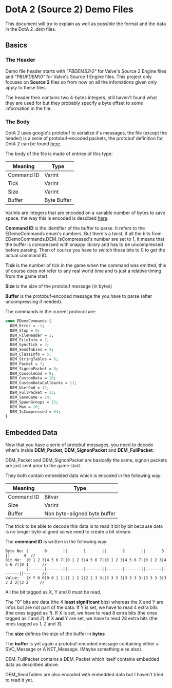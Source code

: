 # DotA 2 (Source 2) Demo Files

This document will try to explain as well as possible the format and the data in the DotA 2 *.dem* files.

## Basics

### The Header

Demo file header starts with *"PBDEMS2*\\*0"* for Valve's Source 2 Engine files and *"PBUFDEM*\\*0"* for Valve's Source 1 Engine files. This project only focuses on **Source 2** files so from now on all the infomations given only apply to these files.

The header then contains two 4-bytes integers, still haven't found what they are used for but they probably specify a byte offset to some information in the file.

### The Body

DotA 2 uses google's protobuf to serialize it's messages, the file (except the header) is a serie of protobuf-encoded packets, the protobuf definition for DotA 2 can be found [here](https://github.com/SteamRE/SteamKit/tree/master/Resources/Protobufs/dota). 

The body of the file is made of entries of this type: 

| Meaning    | Type        |
| ---------- | ----------- |
| Command ID | Varint      |
| Tick       | Varint      |
| Size       | Varint      |
| Buffer     | Byte Buffer |

VarInts are integers that are encoded on a variable number of bytes to save space, the way this is encoded is descibed [here](https://developers.google.com/protocol-buffers/docs/encoding#varints).

**Command ID** is the identifier of the buffer to parse. It refers to the EDemoCommands enum's numbers.
But there's a twist, if all the bits from EDemoCommands.DEM_IsCompressed's number are set to 1, it means that the buffer is compressed with snappy library and has to be uncompressed before parsing.
Then of course you have to switch those bits to 0 to get the actual command ID.

**Tick** is the number of tick in the game when the command was emitted, this of course does not refer to any real world time and is just a relative timing from the game start.

**Size** is the size of the protobuf message (in bytes)

**Buffer** is the protobuf-encoded message the you have to parse (after uncompressing if needed).

The commands in the current protocol are:

```protobuf
enum EDemoCommands {
  DEM_Error = -1;
  DEM_Stop = 0;
  DEM_FileHeader = 1;
  DEM_FileInfo = 2;
  DEM_SyncTick = 3;
  DEM_SendTables = 4;
  DEM_ClassInfo = 5;
  DEM_StringTables = 6;
  DEM_Packet = 7;
  DEM_SignonPacket = 8;
  DEM_ConsoleCmd = 9;
  DEM_CustomData = 10;
  DEM_CustomDataCallbacks = 11;
  DEM_UserCmd = 12;
  DEM_FullPacket = 13;
  DEM_SaveGame = 14;
  DEM_SpawnGroups = 15;
  DEM_Max = 16;
  DEM_IsCompressed = 64;
}
```
## Embedded Data

Now that you have a serie of protobuf messages, you need to decode what's inside **DEM_Packet, DEM_SignonPacket** and **DEM_FullPacket**.

DEM_Packet and DEM_SignonPacket are basically the same, signon packets are just sent prior to the game start.

They both contain embedded data which is encoded in the following way:

| Meaning    | Type                         |
| ---------- | ---------------------------- |
| Command ID | Bitvar                       |
| Size       | Varint                       |
| Buffer     | Non byte-aligned byte buffer |

The trick to be able to decode this data is to read it bit by bit because data is no longer byte-aligned so we need to create a bit stream.

The **command ID** is written in the following way: 

```
Byte No: |       0       ||       1       ||       2       ||       3       ||      4  //
Bit No:  |0 1 2 3|4 5 6 7||0 1 2 3|4 5 6 7||0 1 2 3|4 5 6 7||0 1 2 3|4 5 6 7||0 1      // 
         |-------|-------||-------|-------||-------|-------||-------|-------||---     //
Value:   |X Y 0 0|0 0 1 1||1 1 2 2|2 2 3 3||3 3 3 3|3 3 3 3||3 3 3 3|3 3 3 3||3 3     //
```

All the bit tagged as X, Y and 0 must be read.

The "0" bits are data (the 4 **least significant** bits) whereas the X and Y are infos but are not part of the data.
If Y is set, we have to read 4 extra bits (the ones tagged as *1*).
If X is set, we have to read 8 extra bits (the ones tagged as *1* and *2*).
If X **and** Y are set, we have to read 28 extra bits (the ones tagged as *1*,  *2* and *3*).

The **size** defines the size of the buffer in **bytes**

The **buffer** is yet again a protobuf-encoded message containing either a SVC_Message or A NET_Message. (Maybe something else also). 



DEM_FullPacket contains a DEM_Packet which itself contains embedded data as described above.



DEM_SendTables are also encoded with embedded data but I haven't tried to read it yet.
